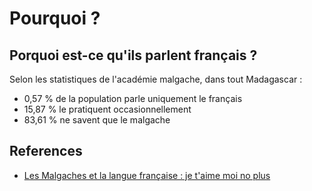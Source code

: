# Pourquoi ?

## Porquoi est-ce qu'ils parlent français ?

Selon les statistiques de l'académie malgache, dans tout Madagascar :

* 0,57 % de la population parle uniquement le français
* 15,87 % le pratiquent occasionnellement 
* 83,61 % ne savent que le malgache

## References

* [Les Malgaches et la langue française : je t'aime moi no plus](https://information.tv5monde.com/info/langue-francaise-madagascar-133105#:~:text=Rattach%C3%A9e%20aux%20langues%20de%20l,'une%20annexion%20(1896).)